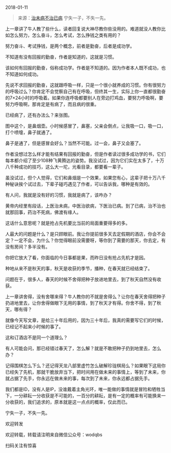 2018-01-11

> 来源：[治未病不治已病](http://mp.weixin.qq.com/s?__biz=MzU0MjYwNDU2Mw==&mid=2247483804&idx=1&sn=e68ad33aeaae9e993f0381327f76e470&chksm=fb196de0cc6ee4f692781c006c0339eff5bdf5a479a2da94ef0acc0931acb5b084afe469f109&scene=27#wechat_redirect)
> 宁失一子，不失一先。

上一章讲了牛人教了些什么，读者回复说大神尽教你些没用的。难道就没人教你比如怎么努力，怎么奋斗，怎么考试，怎么挣钱之类有用的？

  

努力奋斗、考试挣钱，是两个概念，前者是勤奋，后者是成功学。

  

不知道有没有回报的勤奋，作者是知道的，这就是习惯。

该如何有回报的勤奋，俗称成功学。作者是不知道的。因为作者本人既不成功，也不知道如何成功。

  

先说不求回报的勤奋，这就跟呼吸一样，只是一个很小就养成的习惯。你有很努力的呼吸过么？你肯定不会觉察自己有在呼吸，但终其一生，实际上你一直都很勤奋的7×24小时的呼吸着。如果你连呼吸都要别人在旁边打鸡血，要努力呼吸啊，要努力呼吸啊，那肯定是有病了，而且病的很重。  

  

已经病了，还有办法么？来张图。

  

图中这个，是鼻烟壶。小时候感冒了，鼻塞，父亲会倒点，让我吸一口，吸一口，打个喷嚏，鼻子就通了。

  

鼻子是通了，但是感冒会好么？当然不可能。过一会，鼻子又会塞了。  

  

作者没想过怎么样才能有结果有回报的勤奋，但是作者读过很多成功学的书，它们每本都介绍了至少108种飞黄腾达的姿势。我没试过，因为它们实在太多了，十万八千种成功的技巧，这么大一坨，光看目录，都要看一辈子。

  

虽没试过，但个人觉得，它们和鼻烟是一个效果，如果您有心，这辈子把十万八千种秘诀挨个试过去，下辈子碰巧遇见了作者，可以告诉我，哪种是有效的。

  

有人问，我就是没有好的习惯，我就是病了，该咋办？

  

黄帝内经里有段话，上医治未病，中医治欲病，下医治已病。到了已病，治不治也就那回事，药治不死病，佛渡有缘人。

  

这话什么意思呢？就是抢占先机要比当前的局面重要得多的多。

  

人最大的问题是什么？是只顾眼前。我让你提前很多天去定假期的酒店，你会不会定？一定不会，为什么？你觉得眼前没需要呀，等你到了需要的那天，你去定，有没有房间？多半没有。

  

你把它放大了看，你面临的今日事都是果，而昨日没有抢占先机才是因。

  

种地从来不是秋天的事，秋天是收获的季节，播种，在春天就已经结束了。  

问题在于，很多人，春天的时候不舍得把种子放进地里去，到了秋天自然没有收获。  

  

上一章讲舍得，没有舍哪来得？牛人教你的不就是舍得么？让你在春天舍得把种子扔进地里去，让你舍得做眼下无用的事情，到了秋天才有得。你舍不得，到了秋天，哪有得？

  

就像今天写文章，是给三十年后用的，因为三十年后，我真的需要写它们的时候，已经记不起来小时候的事了。

  

这和订酒店不是同一个道理么？

  

有人可能会问，那已经错过春天了，怎么解？就是不敢把种子扔到地里去，怎么办？

  

记得围棋怎么下么？还记得天龙八部里虚竹怎么破解珍珑棋局么？如果眼下这局你已经失了先机，那就干脆放弃当下，把时间用在做未来的事情上，等到了未来，你就占据了先手，你永远在做未来的事，每次到了未来，你永远都占据先手。

  

我们都是ID，没有人是IP，没谁戴着主角光环，唯一能做的事情就是冒险和牺牲当下，一分耕耘一分收获是不可能的，一百分的耕耘，是有一定的概率有可能换来一分收获的，我们追求的，原本就是这一点点的概率，仅此而已。  

  

宁失一子，不失一先。

  

欢迎转发

欢迎转载，转载请注明来自微信公众号：wodqbs

扫码关注有惊喜

  

